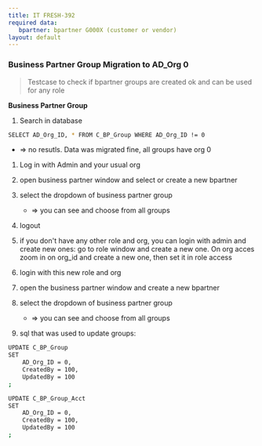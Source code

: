 ```yaml
---
title: IT FRESH-392
required data:
   bpartner: bpartner G000X (customer or vendor)
layout: default
---
```


### Business Partner Group Migration to AD_Org 0
> Testcase to check if bpartner groups are created ok and can be used for any role

**Business Partner Group**

1. Search in database 
```sh
SELECT AD_Org_ID, * FROM C_BP_Group WHERE AD_Org_ID != 0
```

* => no resutls. Data was migrated fine, all groups have org 0

1. Log in  with Admin and your usual org

2. open business partner window and select or create a new bpartner

3. select the dropdown of business partner group
	* => you can see and choose from all groups

4. logout

5. if you don't have any other role and org, you can login with admin and create new ones: go to role window and create a new one. On org acces zoom in on org_id and create a new one, then set it in role access

6. login with this new role and org

7. open the business partner window and create a new bpartner

8. select the dropdown of business partner group
	* => you can see and choose from all groups
	
9. sql that was used to update groups:

```sh
UPDATE C_BP_Group 
SET 
	AD_Org_ID = 0,
	CreatedBy = 100,
	UpdatedBy = 100
;

UPDATE C_BP_Group_Acct 
SET 
	AD_Org_ID = 0,
	CreatedBy = 100,
	UpdatedBy = 100
;
```